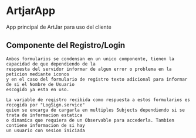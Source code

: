 # ArtjarApp

App principal de ArtJar para uso del cliente

Componente del Registro/Login
-----------------------------

    Ambos formularios se condensan en un unico componente, tienen la capacidad de que dependiendo de la
    respuesta del servidor informar de algun error o problema en la peticion mediante iconos 
    y en el caso del formulario de registro texto adicional para informar de si el Nombre de Usuario
    escogido ya esta en uso.

    La variable de registro recibida como respuesta a estos formularios es recogida por "LogSign.service"
    quien se encarga de cargarla en multiples Subjects dependiendo si se trata de informacion estatica
    o dinamica que requiera de un Observable para accederla. Tambien contiene informacion de si hay
    un usuario con sesion iniciada